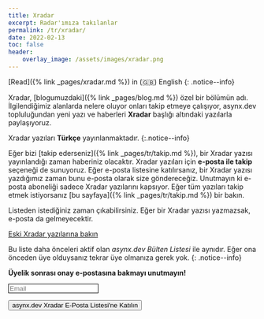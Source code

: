 ```yaml
---
title: Xradar
excerpt: Radar'ımıza takılanlar
permalink: /tr/xradar/
date: 2022-02-13
toc: false
header:
    overlay_image: /assets/images/xradar.png
---
```


[Read]({% link _pages/xradar.md %}) in (🇬🇧) English
{: .notice--info}

Xradar, [blogumuzdaki]({% link _pages/blog.md %}) özel bir bölümün adı.
İlgilendiğimiz alanlarda nelere oluyor onları takip etmeye çalışıyor, asynx.dev
topluluğundan yeni yazı ve haberleri **Xradar** başlığı altındaki yazılarla
paylaşıyoruz.

Xradar yazıları **Türkçe** yayınlanmaktadır.
{:.notice--info}

Eğer bizi
[takip ederseniz]({% link _pages/tr/takip.md %}),
bir Xradar yazısı yayınlandığı zaman haberiniz olacaktır.
Xradar yazıları için **e-posta ile takip** seçeneği de sunuyoruz. Eğer e-posta
listesine katılırsanız, bir Xradar yazısı yazdığımız zaman bunu e-posta olarak
size göndereceğiz. Unutmayın ki e-posta aboneliği sadece Xradar yazılarını
kapsıyor. Eğer tüm yazıları takip etmek istiyorsanız
[bu sayfaya]({% link
_pages/tr/takip.md %})
bir bakın.

Listeden istediğiniz zaman çıkabilirsiniz. Eğer bir Xradar yazısı yazmazsak,
e-posta da gelmeyecektir.

[Eski Xradar yazılarına bakın](/blog/categories/xradar/)

Bu liste daha önceleri aktif olan *asynx.dev Bülten Listesi* ile aynıdır. Eğer
ona önceden üye olduysanız tekrar üye olmanıza gerek yok.
{: .notice--info}

**Üyelik sonrası onay e-postasına bakmayı unutmayın!**
<!--markdownlint-disable MD033 MD013-->
<form method="post" action="https://sendfox.com/form/36wnp9/1jxx0e" class="sendfox-form" id="1jxx0e" data-async="true" data-recaptcha="true">
<p><input type="email" placeholder="Email" name="email" required style="box-sizing: border-box; border: 1px solid;"/></p>
<!-- no botz please -->
<div style="position: absolute; left: -5000px;" aria-hidden="true"><input type="text" name="a_password" tabindex="-1" value="" autocomplete="off" /></div>
<p><button type="submit" class="md-button md-button--primary">asynx.dev Xradar E-Posta Listesi'ne Katılın</button></p>
</form>
<script src="https://sendfox.com/js/form.js"></script>
<!--markdownlint-enable MD033 MD013-->

